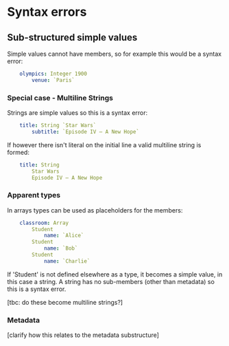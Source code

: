 Syntax errors
=============




Sub-structured simple values
----------------------------

Simple values cannot have members, so for example this would be a syntax error:

```yaml
	olympics: Integer 1900
		venue: `Paris`
```


### Special case - Multiline Strings

Strings are simple values so this is a syntax error:

```yaml
	title: String `Star Wars`
		subtitle: `Episode IV – A New Hope`
```

If however there isn't literal on the initial line a valid multiline string is formed:

```yaml
	title: String
		Star Wars
		Episode IV – A New Hope
```


### Apparent types

In arrays types can be used as placeholders for the members:

```yaml
	classroom: Array
		Student
			name: `Alice`
		Student
			name: `Bob`
		Student
			name: `Charlie`
```

If 'Student' is not defined elsewhere as a type, it becomes a simple value, in this case a string.
A string has no sub-members (other than metadata) so this is a syntax error.

[tbc: do these become multiline strings?]


### Metadata

[clarify how this relates to the metadata substructure]
